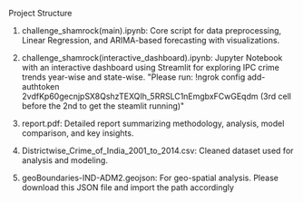 Project Structure
1. challenge_shamrock(main).ipynb: Core script for data preprocessing, Linear Regression, and ARIMA-based forecasting with visualizations.

2. challenge_shamrock(interactive_dashboard).ipynb: Jupyter Notebook with an interactive dashboard using Streamlit for exploring IPC crime trends year-wise and state-wise. "Please run: !ngrok config add-authtoken 2vdfKp60gecnjpSX8QshzTEXQIh_5RRSLC1nEmgbxFCwGEqdm (3rd cell before the 2nd to get the steamlit running)"

3. report.pdf: Detailed report summarizing methodology, analysis, model comparison, and key insights.

4. Districtwise_Crime_of_India_2001_to_2014.csv: Cleaned dataset used for analysis and modeling.

5. geoBoundaries-IND-ADM2.geojson: For geo-spatial analysis. Please download this JSON file and import the path accordingly
